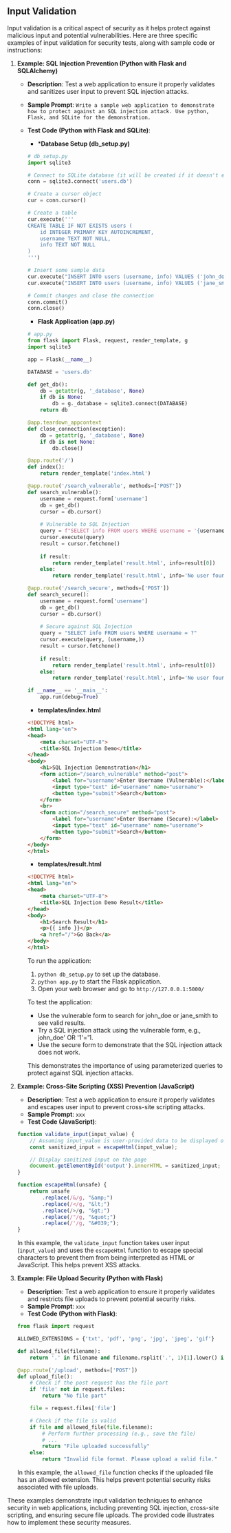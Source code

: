 ## Input Validation
Input validation is a critical aspect of security as it helps protect against malicious input and potential vulnerabilities. Here are three specific examples of input validation for security tests, along with sample code or instructions:

1. **Example: SQL Injection Prevention (Python with Flask and SQLAlchemy)**

   - **Description**: Test a web application to ensure it properly validates and sanitizes user input to prevent SQL injection attacks.
   - **Sample Prompt**: ```Write a sample web application to demonstrate how to protect against an SQL injection attack. Use python, Flask, and SQLite for the demonstration.```
   - **Test Code (Python with Flask and SQLite)**:
     - ***Database Setup (db_setup.py)**
      ```python
      # db_setup.py
      import sqlite3
      
      # Connect to SQLite database (it will be created if it doesn't exist)
      conn = sqlite3.connect('users.db')
      
      # Create a cursor object
      cur = conn.cursor()
      
      # Create a table
      cur.execute('''
      CREATE TABLE IF NOT EXISTS users (
          id INTEGER PRIMARY KEY AUTOINCREMENT,
          username TEXT NOT NULL,
          info TEXT NOT NULL
      )
      ''')
      
      # Insert some sample data
      cur.execute("INSERT INTO users (username, info) VALUES ('john_doe', 'John Doe\'s info')")
      cur.execute("INSERT INTO users (username, info) VALUES ('jane_smith', 'Jane Smith\'s info')")
      
      # Commit changes and close the connection
      conn.commit()
      conn.close()
      ```
     - **Flask Application (app.py)**
      ```python
      # app.py
      from flask import Flask, request, render_template, g
      import sqlite3
      
      app = Flask(__name__)
      
      DATABASE = 'users.db'
      
      def get_db():
          db = getattr(g, '_database', None)
          if db is None:
              db = g._database = sqlite3.connect(DATABASE)
          return db
      
      @app.teardown_appcontext
      def close_connection(exception):
          db = getattr(g, '_database', None)
          if db is not None:
              db.close()
      
      @app.route('/')
      def index():
          return render_template('index.html')
      
      @app.route('/search_vulnerable', methods=['POST'])
      def search_vulnerable():
          username = request.form['username']
          db = get_db()
          cursor = db.cursor()
          
          # Vulnerable to SQL Injection
          query = f"SELECT info FROM users WHERE username = '{username}'"
          cursor.execute(query)
          result = cursor.fetchone()
          
          if result:
              return render_template('result.html', info=result[0])
          else:
              return render_template('result.html', info='No user found.')
      
      @app.route('/search_secure', methods=['POST'])
      def search_secure():
          username = request.form['username']
          db = get_db()
          cursor = db.cursor()
          
          # Secure against SQL Injection
          query = "SELECT info FROM users WHERE username = ?"
          cursor.execute(query, (username,))
          result = cursor.fetchone()
          
          if result:
              return render_template('result.html', info=result[0])
          else:
              return render_template('result.html', info='No user found.')
      
      if __name__ == '__main__':
          app.run(debug=True)
      ```
     - **templates/index.html**
      ```html
      <!DOCTYPE html>
      <html lang="en">
      <head>
          <meta charset="UTF-8">
          <title>SQL Injection Demo</title>
      </head>
      <body>
          <h1>SQL Injection Demonstration</h1>
          <form action="/search_vulnerable" method="post">
              <label for="username">Enter Username (Vulnerable):</label>
              <input type="text" id="username" name="username">
              <button type="submit">Search</button>
          </form>
          <br>
          <form action="/search_secure" method="post">
              <label for="username">Enter Username (Secure):</label>
              <input type="text" id="username" name="username">
              <button type="submit">Search</button>
          </form>
      </body>
      </html>
      ```
     - **templates/result.html**
      ```html
      <!DOCTYPE html>
      <html lang="en">
      <head>
          <meta charset="UTF-8">
          <title>SQL Injection Demo Result</title>
      </head>
      <body>
          <h1>Search Result</h1>
          <p>{{ info }}</p>
          <a href="/">Go Back</a>
      </body>
      </html>
      ```
     To run the application:
     1. ```python db_setup.py``` to set up the database.
     2. ```python app.py``` to start the Flask application.
     3. Open your web browser and go to ```http://127.0.0.1:5000/```  
     
     To test the application:
     - Use the vulnerable form to search for john_doe or jane_smith to see valid results.
     - Try a SQL injection attack using the vulnerable form, e.g., john_doe' OR '1'='1.
     - Use the secure form to demonstrate that the SQL injection attack does not work.
   
     This demonstrates the importance of using parameterized queries to protect against SQL injection attacks.  

2. **Example: Cross-Site Scripting (XSS) Prevention (JavaScript)**

   - **Description**: Test a web application to ensure it properly validates and escapes user input to prevent cross-site scripting attacks.
   - **Sample Prompt**: ```xxx```
   - **Test Code (JavaScript)**:

   ```javascript
   function validate_input(input_value) {
       // Assuming input_value is user-provided data to be displayed on a web page
       const sanitized_input = escapeHtml(input_value);

       // Display sanitized input on the page
       document.getElementById('output').innerHTML = sanitized_input;
   }

   function escapeHtml(unsafe) {
       return unsafe
           .replace(/&/g, "&amp;")
           .replace(/</g, "&lt;")
           .replace(/>/g, "&gt;")
           .replace(/"/g, "&quot;")
           .replace(/'/g, "&#039;");
   }
   ```

   In this example, the `validate_input` function takes user input (`input_value`) and uses the `escapeHtml` function to escape special characters to prevent them from being interpreted as HTML or JavaScript. This helps prevent XSS attacks.

5. **Example: File Upload Security (Python with Flask)**

   - **Description**: Test a web application to ensure it properly validates and restricts file uploads to prevent potential security risks.
   - **Sample Prompt**: ```xxx```
   - **Test Code (Python with Flask)**:

   ```python
   from flask import request

   ALLOWED_EXTENSIONS = {'txt', 'pdf', 'png', 'jpg', 'jpeg', 'gif'}

   def allowed_file(filename):
       return '.' in filename and filename.rsplit('.', 1)[1].lower() in ALLOWED_EXTENSIONS

   @app.route('/upload', methods=['POST'])
   def upload_file():
       # Check if the post request has the file part
       if 'file' not in request.files:
           return "No file part"

       file = request.files['file']

       # Check if the file is valid
       if file and allowed_file(file.filename):
           # Perform further processing (e.g., save the file)
           # ...
           return "File uploaded successfully"
       else:
           return "Invalid file format. Please upload a valid file."
   ```

   In this example, the `allowed_file` function checks if the uploaded file has an allowed extension. This helps prevent potential security risks associated with file uploads.

These examples demonstrate input validation techniques to enhance security in web applications, including preventing SQL injection, cross-site scripting, and ensuring secure file uploads. The provided code illustrates how to implement these security measures.

